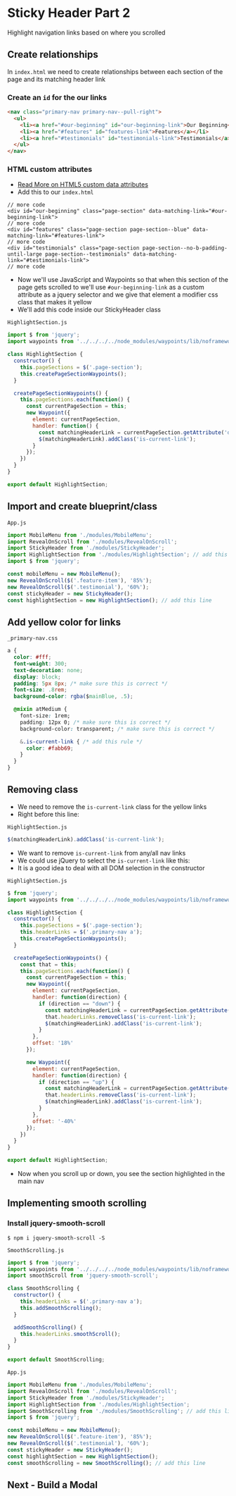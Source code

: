 # Sticky Header Part 2
Highlight navigation links based on where you scrolled

## Create relationships
In `index.html` we need to create relationships between each section of the page and its matching header link

### Create an `id` for the our links
```html
<nav class="primary-nav primary-nav--pull-right">
  <ul>
    <li><a href="#our-beginning" id="our-beginning-link">Our Beginning</a></li>
    <li><a href="#features" id="features-link">Features</a></li>
    <li><a href="#testimonials" id="testimonials-link">Testimonials</a></li>
  </ul>
</nav>
```

### HTML custom attributes
* [Read More on HTML5 custom data attributes](http://html5doctor.com/html5-custom-data-attributes/)
* Add this to our `index.html`

```
// more code
<div id="our-beginning" class="page-section" data-matching-link="#our-beginning-link">
// more code
<div id="features" class="page-section page-section--blue" data-matching-link="#features-link">
// more code
<div id="testimonials" class="page-section page-section--no-b-padding-until-large page-section--testimonials" data-matching-link="#testimonials-link">
// more code
```

* Now we'll use JavaScript and Waypoints so that when this section of the page gets scrolled to we'll use `#our-beginning-link` as a custom attribute as a jquery selector and we give that element a modifier css class that makes it yellow
* We'll add this code inside our StickyHeader class

`HighlightSection.js`

```js
import $ from 'jquery';
import waypoints from '../../../../node_modules/waypoints/lib/noframework.waypoints';

class HighlightSection {
  constructor() {
    this.pageSections = $('.page-section');
    this.createPageSectionWaypoints();
  }

  createPageSectionWaypoints() {
    this.pageSections.each(function() {
      const currentPageSection = this;
      new Waypoint({
        element: currentPageSection,
        handler: function() {
          const matchingHeaderLink = currentPageSection.getAttribute('data-matching-link');
          $(matchingHeaderLink).addClass('is-current-link');
        }
      });
    })
  }
}

export default HighlightSection;
```

## Import and create blueprint/class
`App.js`

```js
import MobileMenu from './modules/MobileMenu';
import RevealOnScroll from './modules/RevealOnScroll';
import StickyHeader from './modules/StickyHeader';
import HighlightSection from './modules/HighlightSection'; // add this line
import $ from 'jquery';

const mobileMenu = new MobileMenu();
new RevealOnScroll($('.feature-item'), '85%');
new RevealOnScroll($('.testimonial'), '60%');
const stickyHeader = new StickyHeader();
const highlightSection = new HighlightSection(); // add this line
```

## Add yellow color for links
`_primary-nav.css`

```css
a {
  color: #fff;
  font-weight: 300;
  text-decoration: none;
  display: block;
  padding: 5px 8px; /* make sure this is correct */
  font-size: .8rem;
  background-color: rgba($mainBlue, .5);

  @mixin atMedium {
    font-size: 1rem;
    padding: 12px 0; /* make sure this is correct */
    background-color: transparent; /* make sure this is correct */

    &.is-current-link { /* add this rule */
      color: #fabb69;
    }
  }
}
```

## Removing class
* We need to remove the `is-current-link` class for the yellow links
* Right before this line:

`HighlightSection.js`

```js
$(matchingHeaderLink).addClass('is-current-link');
```

* We want to remove `is-current-link` from any/all nav links
* We could use jQuery to select the `is-current-link` like this:
* It is a good idea to deal with all DOM selection in the constructor

`HighlightSection.js`

```js
$ from 'jquery';
import waypoints from '../../../../node_modules/waypoints/lib/noframework.waypoints';

class HighlightSection {
  constructor() {
    this.pageSections = $('.page-section');
    this.headerLinks = $('.primary-nav a');
    this.createPageSectionWaypoints();
  }

  createPageSectionWaypoints() {
    const that = this;
    this.pageSections.each(function() {
      const currentPageSection = this;
      new Waypoint({
        element: currentPageSection,
        handler: function(direction) {
          if (direction == "down") {
            const matchingHeaderLink = currentPageSection.getAttribute('data-matching-link');
            that.headerLinks.removeClass('is-current-link');
            $(matchingHeaderLink).addClass('is-current-link');
          }
        },
        offset: '18%'
      });

      new Waypoint({
        element: currentPageSection,
        handler: function(direction) {
          if (direction == "up") {
            const matchingHeaderLink = currentPageSection.getAttribute('data-matching-link');
            that.headerLinks.removeClass('is-current-link');
            $(matchingHeaderLink).addClass('is-current-link');
          }
        },
        offset: '-40%'
      });
    })
  }
}

export default HighlightSection;
```

* Now when you scroll up or down, you see the section highlighted in the main nav

## Implementing smooth scrolling
### Install jquery-smooth-scroll
`$ npm i jquery-smooth-scroll -S`

`SmoothScrolling.js`

```js
import $ from 'jquery';
import waypoints from '../../../../node_modules/waypoints/lib/noframework.waypoints';
import smoothScroll from 'jquery-smooth-scroll';

class SmoothScrolling {
  constructor() {
    this.headerLinks = $('.primary-nav a');
    this.addSmoothScrolling();
  }

  addSmoothScrolling() {
    this.headerLinks.smoothScroll();
  }
}

export default SmoothScrolling;
```

`App.js`

```js
import MobileMenu from './modules/MobileMenu';
import RevealOnScroll from './modules/RevealOnScroll';
import StickyHeader from './modules/StickyHeader';
import HighlightSection from './modules/HighlightSection';
import SmoothScrolling from './modules/SmoothScrolling'; // add this line
import $ from 'jquery';

const mobileMenu = new MobileMenu();
new RevealOnScroll($('.feature-item'), '85%');
new RevealOnScroll($('.testimonial'), '60%');
const stickyHeader = new StickyHeader();
const highlightSection = new HighlightSection();
const smoothScrolling = new SmoothScrolling(); // add this line
```

## Next - Build a Modal
